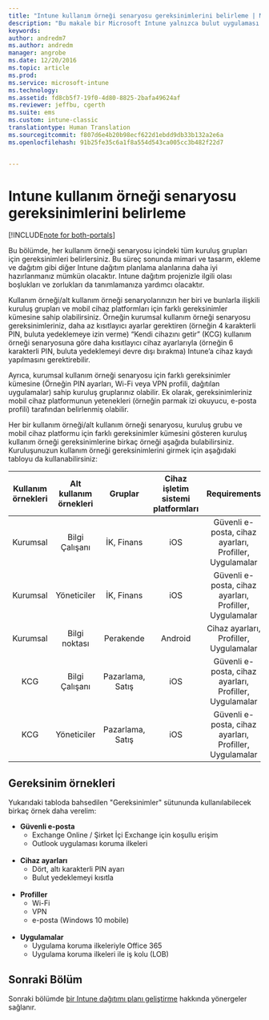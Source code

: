 ```yaml
---
title: "Intune kullanım örneği senaryosu gereksinimlerini belirleme | Microsoft Docs"
description: "Bu makale bir Microsoft Intune yalnızca bulut uygulaması için Intune kullanım örneğini ve alt kullanım örneği senaryosu gereksinimlerini belirlemeye yardımcı olur."
keywords: 
author: andredm7
ms.author: andredm
manager: angrobe
ms.date: 12/20/2016
ms.topic: article
ms.prod: 
ms.service: microsoft-intune
ms.technology: 
ms.assetid: fd8cb5f7-19f0-4d80-8825-2bafa49624af
ms.reviewer: jeffbu, cgerth
ms.suite: ems
ms.custom: intune-classic
translationtype: Human Translation
ms.sourcegitcommit: f807d6e4b20b98ecf622d1ebdd9db33b132a2e6a
ms.openlocfilehash: 91b25fe35c6a1f8a554d543ca005cc3b482f22d7


---
```


# <a name="determine-intune-use-case-scenario-requirements"></a>Intune kullanım örneği senaryosu gereksinimlerini belirleme

[!INCLUDE[note for both-portals](../includes/note-for-both-portals.md)]

Bu bölümde, her kullanım örneği senaryosu içindeki tüm kuruluş grupları için gereksinimleri belirlersiniz. Bu süreç sonunda mimari ve tasarım, ekleme ve dağıtım gibi diğer Intune dağıtım planlama alanlarına daha iyi hazırlanmanız mümkün olacaktır. Intune dağıtım projenizle ilgili olası boşlukları ve zorlukları da tanımlamanıza yardımcı olacaktır.

Kullanım örneği/alt kullanım örneği senaryolarınızın her biri ve bunlarla ilişkili kuruluş grupları ve mobil cihaz platformları için farklı gereksinimler kümesine sahip olabilirsiniz. Örneğin kurumsal kullanım örneği senaryosu gereksinimleriniz, daha az kısıtlayıcı ayarlar gerektiren (örneğin 4 karakterli PIN, buluta yedeklemeye izin verme) “Kendi cihazını getir” (KCG) kullanım örneği senaryosuna göre daha kısıtlayıcı cihaz ayarlarıyla (örneğin 6 karakterli PIN, buluta yedeklemeyi devre dışı bırakma) Intune’a cihaz kaydı yapılmasını gerektirebilir.

Ayrıca, kurumsal kullanım örneği senaryosu için farklı gereksinimler kümesine (Örneğin PIN ayarları, Wi-Fi veya VPN profili, dağıtılan uygulamalar) sahip kuruluş gruplarınız olabilir. Ek olarak, gereksinimleriniz mobil cihaz platformunun yetenekleri (örneğin parmak izi okuyucu, e-posta profili) tarafından belirlenmiş olabilir.

Her bir kullanım örneği/alt kullanım örneği senaryosu, kuruluş grubu ve mobil cihaz platformu için farklı gereksinimler kümesini gösteren kuruluş kullanım örneği gereksinimlerine birkaç örneği aşağıda bulabilirsiniz. Kuruluşunuzun kullanım örneği gereksinimlerini girmek için aşağıdaki tabloyu da kullanabilirsiniz:

| **Kullanım örnekleri** | **Alt kullanım örnekleri** | **Gruplar** | **Cihaz işletim sistemi platformları** | **Requirements** |
|:---:|:---:|:---:|:---:|:---:|
| Kurumsal | Bilgi Çalışanı | İK, Finans | iOS | Güvenli e-posta, cihaz ayarları, Profiller, Uygulamalar |                                                          
| Kurumsal | Yöneticiler | İK, Finans | iOS | Güvenli e-posta, cihaz ayarları, Profiller, Uygulamalar |                                                         
| Kurumsal | Bilgi noktası | Perakende | Android | Cihaz ayarları, Profiller, Uygulamalar |
| KCG | Bilgi Çalışanı | Pazarlama, Satış | iOS | Güvenli e-posta, cihaz ayarları, Profiller, Uygulamalar |                                                         
| KCG | Yöneticiler | Pazarlama, Satış | iOS | Güvenli e-posta, cihaz ayarları, Profiller, Uygulamalar |

## <a name="examples-of-requirements"></a>Gereksinim örnekleri

Yukarıdaki tabloda bahsedilen "Gereksinimler" sütununda kullanılabilecek birkaç örnek daha verelim:

- **Güvenli e-posta**
    - Exchange Online / Şirket İçi Exchange için koşullu erişim
    - Outlook uygulaması koruma ilkeleri
<br></br>
- **Cihaz ayarları**
    - Dört, altı karakterli PIN ayarı
    - Bulut yedeklemeyi kısıtla
<br></br>
- **Profiller**
    - Wi-Fi
    - VPN
    - e-posta (Windows 10 mobile)
<br></br>
- **Uygulamalar**
    - Uygulama koruma ilkeleriyle Office 365
    - Uygulama koruma ilkeleri ile iş kolu (LOB)

## <a name="next-section"></a>Sonraki Bölüm

Sonraki bölümde [bir Intune dağıtımı planı geliştirme](section-4-develop-a-rollout-plan.md) hakkında yönergeler sağlanır.



<!--HONumber=Dec16_HO5-->


